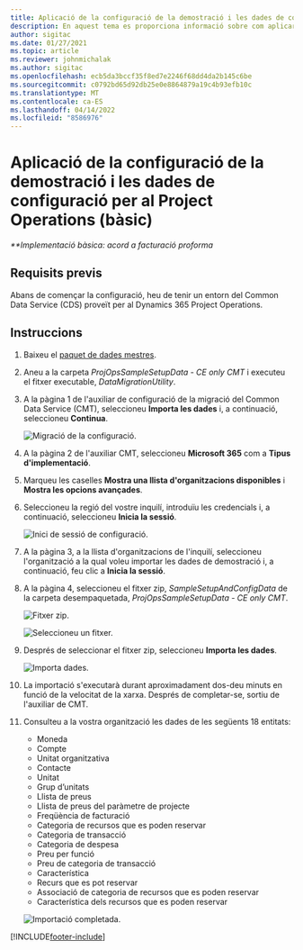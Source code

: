 ```yaml
---
title: Aplicació de la configuració de la demostració i les dades de configuració (bàsic)
description: En aquest tema es proporciona informació sobre com aplicar la configuració de la demostració i les dades de configuració per al Project Operations.
author: sigitac
ms.date: 01/27/2021
ms.topic: article
ms.reviewer: johnmichalak
ms.author: sigitac
ms.openlocfilehash: ecb5da3bccf35f8ed7e2246f68dd4da2b145c6be
ms.sourcegitcommit: c0792bd65d92db25e0e8864879a19c4b93efb10c
ms.translationtype: MT
ms.contentlocale: ca-ES
ms.lasthandoff: 04/14/2022
ms.locfileid: "8586976"
---
```

# <a name="apply-demo-setup-and-configuration-data-for-project-operations---lite"></a>Aplicació de la configuració de la demostració i les dades de configuració per al Project Operations (bàsic) 

_**Implementació bàsica: acord a facturació proforma_



## <a name="prerequisites"></a>Requisits previs

Abans de començar la configuració, heu de tenir un entorn del Common Data Service (CDS) proveït per al Dynamics 365 Project Operations.


## <a name="instructions"></a>Instruccions

1. Baixeu el [paquet de dades mestres](https://download.microsoft.com/download/3/4/1/341bf279-a64f-4baa-af31-ce624859b518/ProjOpsSampleSetupData-%20CE%20only.zip). 
2. Aneu a la carpeta *ProjOpsSampleSetupData - CE only CMT* i executeu el fitxer executable, *DataMigrationUtility*.
3. A la pàgina 1 de l'auxiliar de configuració de la migració del Common Data Service (CMT), seleccioneu **Importa les dades** i, a continuació, seleccioneu **Continua**.

    ![Migració de la configuració.](./media/1ConfigurationMigration.png)

4. A la pàgina 2 de l'auxiliar CMT, seleccioneu **Microsoft 365** com a **Tipus d'implementació**.
5. Marqueu les caselles **Mostra una llista d'organitzacions disponibles** i **Mostra les opcions avançades**.
6. Seleccioneu la regió del vostre inquilí, introduïu les credencials i, a continuació, seleccioneu **Inicia la sessió**.

   ![Inici de sessió de configuració.](./media/2ConfigurationSignin.png)

7. A la pàgina 3, a la llista d'organitzacions de l'inquilí, seleccioneu l'organització a la qual voleu importar les dades de demostració i, a continuació, feu clic a **Inicia la sessió**.
8. A la pàgina 4, seleccioneu el fitxer zip, *SampleSetupAndConfigData* de la carpeta desempaquetada, *ProjOpsSampleSetupData - CE only CMT*.

   ![Fitxer zip.](./media/3ZipFile.png)

   ![Seleccioneu un fitxer.](./media/4SelectAFile.png)

9. Després de seleccionar el fitxer zip, seleccioneu **Importa les dades**.

   ![Importa dades.](./media/5ImportData.png)

10. La importació s'executarà durant aproximadament dos-deu minuts en funció de la velocitat de la xarxa. Després de completar-se, sortiu de l'auxiliar de CMT. 
11. Consulteu a la vostra organització les dades de les següents 18 entitats:

    -   Moneda
    -   Compte
    -   Unitat organitzativa
    -   Contacte
    -   Unitat
    -   Grup d’unitats
    -   Llista de preus
    -   Llista de preus del paràmetre de projecte 
    -   Freqüència de facturació
    -   Categoria de recursos que es poden reservar
    -   Categoria de transacció
    -   Categoria de despesa
    -   Preu per funció
    -   Preu de categoria de transacció
    -   Característica
    -   Recurs que es pot reservar
    -   Associació de categoria de recursos que es poden reservar
    -   Característica dels recursos que es poden reservar

    ![Importació completada.](./media/6CompleteImport.png)


[!INCLUDE[footer-include](../includes/footer-banner.md)]
